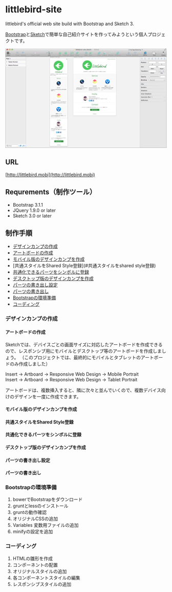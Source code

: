 # littlebird-site

littlebird's official web site build with Bootstrap and Sketch 3.

[Bootstrap](http://getbootstrap.com/)と[Sketch](http://bohemiancoding.com/sketch/)で簡単な自己紹介サイトを作ってみようという個人プロジェクトです。

![](screenshot.png?raw=true)

## URL

[http://littlebird.mobi](http://littlebird.mobi)

## Requrements（制作ツール）

- Bootstrap 3.1.1
- JQuery 1.9.0 or later
- Sketch 3.0 or later

## 制作手順

- [デザインカンプの作成](#デザインカンプの作成)
 - [アートボードの作成](#アートボードの作成)
 - [モバイル版のデザインカンプを作成](#モバイル版のデザインカンプを作成)
 - [共通スタイルをShared Style登録](#共通スタイルをshared style登録)
 - [共通化できるパーツをシンボルに登録](#共通化できるパーツをシンボルに登録)
 - [デスクトップ版のデザインカンプを作成](#デスクトップ版のデザインカンプを作成)
 - [パーツの書き出し設定](#パーツの書き出し設定)
 - [パーツの書き出し](#パーツの書き出し)
- [Bootstrapの環境準備](#bootstrapの環境準備)
- [コーディング](#コーディング)

### デザインカンプの作成

#### アートボードの作成

Sketchでは、デバイスごとの画面サイズに対応したアートボードを作成できるので、レスポンシブ用にモバイルとデスクトップ等のアートボードを作成しましょう。
（このプロジェクトでは、最終的にモバイルとタブレットのアートボードのみ作成しました）

Insert -> Artboard -> Responsive Web Design -> Mobile Portrait  
Insert -> Artboard -> Responsive Web Design -> Tablet Portrait

アートボードは、複数挿入すると、隣に次々と並んでいくので、複数デバイス向けのデザインを一度に作成できます。

#### モバイル版のデザインカンプを作成
#### 共通スタイルをShared Style登録
#### 共通化できるパーツをシンボルに登録
#### デスクトップ版のデザインカンプを作成
#### パーツの書き出し設定
#### パーツの書き出し

### Bootstrapの環境準備

1. bowerでBootstrapをダウンロード
2. gruntとlessのインストール
3. gruntの動作確認
4. オリジナルCSSの追加
5. Variables 変数用ファイルの追加
6. minifyの設定を追加

### コーディング

1. HTMLの雛形を作成
2. コンポーネントの配置
3. オリジナルスタイルの追加
4. 各コンポーネントスタイルの編集
5. レスポンシブスタイルの追加
